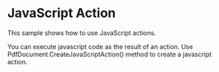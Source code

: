 # JavaScript Action

This sample shows how to use JavaScript actions.

You can execute javascript code as the result of an action. Use PdfDocument.CreateJavaScriptAction() method to create a javascript action.